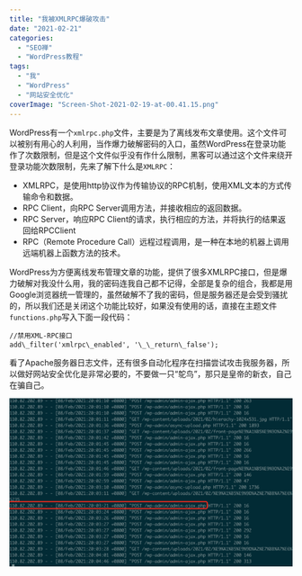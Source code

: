 ```yaml
---
title: "我被XMLRPC爆破攻击"
date: "2021-02-21"
categories: 
  - "SEO禅"
  - "WordPress教程"
tags: 
  - "我"
  - "WordPress"
  - "网站安全优化"
coverImage: "Screen-Shot-2021-02-19-at-00.41.15.png"
---
```


WordPress有一个`xmlrpc.php`文件，主要是为了离线发布文章使用。这个文件可以被别有用心的人利用，当作爆力破解密码的入口，虽然WordPress在登录功能作了次数限制，但是这个文件似乎没有作什么限制，黑客可以通过这个文件来绕开登录功能次数限制，先来了解下什么是`XMLRPC`：

- XMLRPC，是使用http协议作为传输协议的RPC机制，使用XML文本的方式传输命令和数据。
- RPC Client，向RPC Server调用方法，并接收相应的返回数据。
- RPC Server，响应RPC Client的请求，执行相应的方法，并将执行的结果返回给RPCClient
- RPC（Remote Procedure Call）远程过程调用，是一种在本地的机器上调用远端机器上函数方法的技术。

WordPress为方便离线发布管理文章的功能，提供了很多XMLRPC接口，但是爆力破解对我没什么用，我的密码连我自己都不记得，全部是复杂的组合，我都是用Google浏览器统一管理的，虽然破解不了我的密码，但是服务器还是会受到骚扰的，所以我们还是关闭这个功能比较好，如果没有使用的话，直接在主题文件`functions.php`写入下面一段代码：
```
//禁用XML-RPC接口
add\_filter('xmlrpc\_enabled', '\_\_return\_false');
```
看了Apache服务器日志文件，还有很多自动化程序在扫描尝试攻击我服务器，所以做好网站安全优化是非常必要的，不要做一只“鸵鸟”，那只是皇帝的新衣，自己在骗自己。

![admin-ajax.php被攻击](images/访问admin-ajax-720x428.png)
